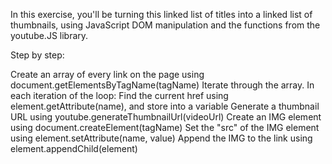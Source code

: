 In this exercise, you'll be turning this linked list of titles into a linked list of thumbnails,
using JavaScript DOM manipulation and the functions from the youtube.JS library.

Step by step:

Create an array of every link on the page using document.getElementsByTagName(tagName)
Iterate through the array. In each iteration of the loop: 
    Find the current href using element.getAttribute(name), and store into a variable
    Generate a thumbnail URL using youtube.generateThumbnailUrl(videoUrl)
    Create an IMG element using document.createElement(tagName) 
    Set the "src" of the IMG element using element.setAttribute(name, value)
    Append the IMG to the link using element.appendChild(element)
